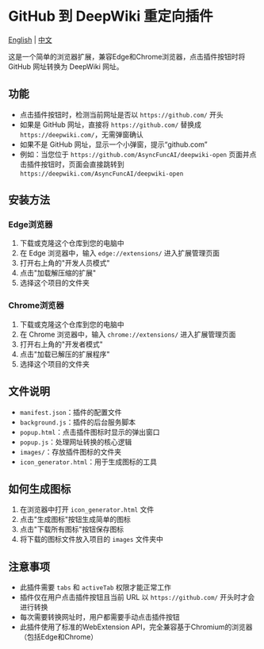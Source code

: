 # GitHub 到 DeepWiki 重定向插件

[English](README.md) | [中文](README_zh.md)

这是一个简单的浏览器扩展，兼容Edge和Chrome浏览器，点击插件按钮时将 GitHub 网址转换为 DeepWiki 网址。

## 功能

- 点击插件按钮时，检测当前网址是否以 `https://github.com/` 开头
- 如果是 GitHub 网址，直接将 `https://github.com/` 替换成 `https://deepwiki.com/`，无需弹窗确认
- 如果不是 GitHub 网址，显示一个小弹窗，提示“github.com”
- 例如：当您位于 `https://github.com/AsyncFuncAI/deepwiki-open` 页面并点击插件按钮时，页面会直接跳转到 `https://deepwiki.com/AsyncFuncAI/deepwiki-open`

## 安装方法

### Edge浏览器

1. 下载或克隆这个仓库到您的电脑中
2. 在 Edge 浏览器中，输入 `edge://extensions/` 进入扩展管理页面
3. 打开右上角的"开发人员模式"
4. 点击"加载解压缩的扩展"
5. 选择这个项目的文件夹

### Chrome浏览器

1. 下载或克隆这个仓库到您的电脑中
2. 在 Chrome 浏览器中，输入 `chrome://extensions/` 进入扩展管理页面
3. 打开右上角的"开发者模式"
4. 点击"加载已解压的扩展程序"
5. 选择这个项目的文件夹

## 文件说明

- `manifest.json`：插件的配置文件
- `background.js`：插件的后台服务脚本
- `popup.html`：点击插件图标时显示的弹出窗口
- `popup.js`：处理网址转换的核心逻辑
- `images/`：存放插件图标的文件夹
- `icon_generator.html`：用于生成图标的工具

## 如何生成图标

1. 在浏览器中打开 `icon_generator.html` 文件
2. 点击"生成图标"按钮生成简单的图标
3. 点击"下载所有图标"按钮保存图标
4. 将下载的图标文件放入项目的 `images` 文件夹中

## 注意事项

- 此插件需要 `tabs` 和 `activeTab` 权限才能正常工作
- 插件仅在用户点击插件按钮且当前 URL 以 `https://github.com/` 开头时才会进行转换
- 每次需要转换网址时，用户都需要手动点击插件按钮
- 此插件使用了标准的WebExtension API，完全兼容基于Chromium的浏览器（包括Edge和Chrome）
